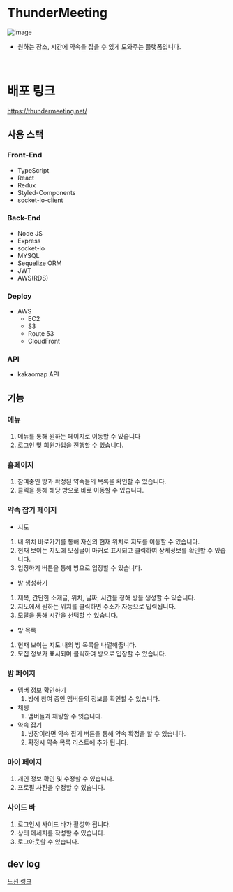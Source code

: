 # ThunderMeeting
![image](https://user-images.githubusercontent.com/79837001/182592072-4b6afe80-4047-4113-9d8d-8f25d3db377b.png)
- 원하는 장소, 시간에 약속을 잡을 수 있게 도와주는 플랫폼입니다.
<br/>

# 배포 링크
https://thundermeeting.net/
<br/>

## 사용 스택
### Front-End
- TypeScript
- React
- Redux
- Styled-Components
- socket-io-client

### Back-End
- Node JS
- Express
- socket-io
- MYSQL
- Sequelize ORM
- JWT
- AWS(RDS)

### Deploy
- AWS
  - EC2
  - S3
  - Route 53
  - CloudFront

### API
- kakaomap API

## 기능
### 메뉴
1. 메뉴를 통해 원하는 페이지로 이동할 수 있습니다
2. 로그인 및 회원가입을 진행할 수 있습니다.

### 홈페이지
1. 참여중인 방과 확정된 약속들의 목록을 확인할 수 있습니다.
2. 클릭을 통해 해당 방으로 바로 이동할 수 있습니다.

### 약속 잡기 페이지
- 지도
1. 내 위치 바로가기를 통해 자신의 현재 위치로 지도를 이동할 수 있습니다.
2. 현재 보이는 지도에 모집글이 마커로 표시되고 클릭하여 상세정보를 확인할 수 있습니다.
3. 입장하기 버튼을 통해 방으로 입장할 수 있습니다.

- 방 생성하기
1. 제목, 간단한 소개글, 위치, 날짜, 시간을 정해 방을 생성할 수 있습니다.
2. 지도에서 원하는 위치를 클릭하면 주소가 자동으로 입력됩니다.
3. 모달을 통해 시간을 선택할 수 있습니다.

- 방 목록
1. 현재 보이는 지도 내의 방 목록을 나열해줍니다.
2. 모집 정보가 표시되며 클릭하여 방으로 입장할 수 있습니다.

### 방 페이지

- 맴버 정보 확인하기
    1. 방에 참여 중인 맴버들의 정보를 확인할 수 있습니다.
- 채팅
    1. 맴버들과 채팅할 수 잇습니다.
- 약속 잡기
    1. 방장이라면 약속 잡기 버튼을 통해 약속 확정을 할 수 있습니다.
    2. 확정시 약속 목록 리스트에 추가 됩니다.

### 마이 페이지

1. 개인 정보 확인 및 수정할 수 있습니다.
2. 프로필 사진을 수정할 수 있습니다.

### 사이드 바

1. 로그인시 사이드 바가 활성화 됩니다.
2. 상태 메세지를 작성할 수 있습니다.
3. 로그아웃할 수 있습니다.

## dev log
[노션 링크](https://pinnate-tortoise-471.notion.site/ThunderMeeting-016aa98e2e684fd8a6aeb12539a8f7fa)
